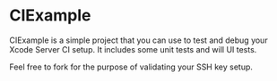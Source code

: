 CIExample
=========

CIExample is a simple project that you can use to test and debug your Xcode Server CI setup.  It includes some unit tests and will UI tests.

Feel free to fork for the purpose of validating your SSH key setup.
